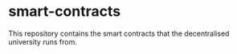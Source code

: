 # smart-contracts
This repository contains the smart contracts that the decentralised university runs from.
